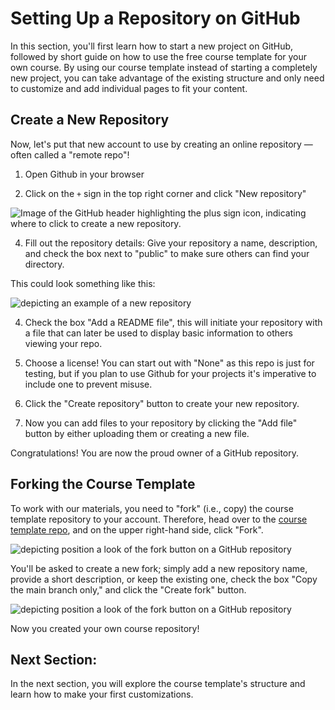 # Setting Up a Repository on GitHub

In this section, you'll first learn how to start a new project on GitHub, followed by short guide on how to use the free course template for your own course. By using our course template instead of starting a completely new project, you can take advantage of the existing structure and only need to customize and add individual pages to fit your content. 

## Create a New Repository
Now, let's put that new account to use by creating an online repository — often called a "remote repo"! 

1. Open Github in your browser

2. Click on the `+` sign in the top right corner and click "New repository"

![Image of the GitHub header highlighting the plus sign icon, indicating where to click to create a new repository.](../../static/new-repository.png)

4. Fill out the repository details: Give your repository a name, description, and check the box next to "public" to make sure others can find your directory. 

This could look something like this:

![depicting an example of a new repository](../../static/new_repo_example.png)

4. Check the box "Add a README file", this will initiate your repository with a file that can later be used to display basic information to others viewing your repo.

5. Choose a license! You can start out with "None" as this repo is just for testing, but if you plan to use Github for your projects it's imperative to include one to prevent misuse.

6. Click the "Create repository" button to create your new repository.

7. Now you can add files to your repository by clicking the "Add file" button by either uploading them or creating a new file.

Congratulations! You are now the proud owner of a GitHub repository. 


## Forking the Course Template

To work with our materials, you need to "fork" (i.e., copy) the course template repository to your account. Therefore, head over to the [course template repo](https://github.com/DiLER-Digitell/Course-template), and on the upper right-hand side, click "Fork". 

![depicting position a look of the fork button on a GitHub repository](../../static/fork_button.png)

You'll be asked to create a new fork; simply add a new repository name, provide a short description, or keep the existing one, check the box "Copy the main branch only," and click the "Create fork" button.

![depicting position a look of the fork button on a GitHub repository](../../static/create_fork.png)

Now you created your own course repository!



## Next Section:
In the next section, you will explore the course template's structure and learn how to make your first customizations.
